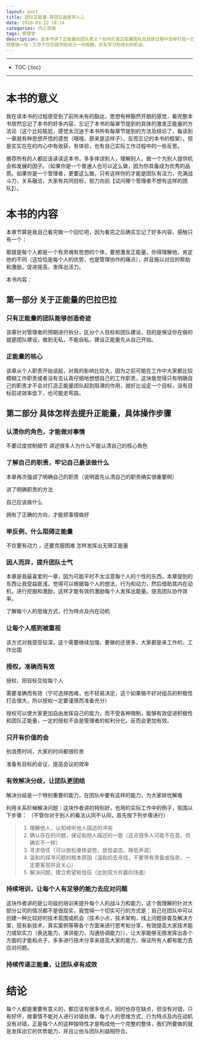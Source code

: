 ```yaml
---
layout: post
title: 团队正能量-带团队就是带人心
date: 2018-03-22 18:14
categories: 内心灵魂
tags: 管理学
description: 这本书讲了正能量的团队意义？如何打造正能量团队及具体过程中怎样打造一支正能量团队，从而提升团队效率，形成一个大家喜爱，共同进步的团体，为公司企业创造价值，为个人价值加码，达到一个双赢的局面。个人觉得本书主要从个人的角度出发（管理者的需要从每个人的角度对多多思考），换位思考，针对每个人，需要激发体现出个人的价值。每个人思想的不同人是一个个体，也是一个动态的有思想有灵魂的，所以也是激发正能量最难操作的地方。
顺便插一句：工作不仅仅提供给自己一份报酬，还有学习和成长的机会，
---
```

*****
* TOC
{:toc}
*****

# 本书的意义
我在读本书的过程感受到了前所未有的豁达，思想有种豁然开朗的感觉，看完整本书居然忘记了本书的好多内容，忘记了本书的每章节提到的具体的激发正能量的方法论（这个比较尴尬，感觉太沉迷于本书所有每章节提到的方法及结论了，每读到一章就有种思想开悟的感觉（哦哦，原来是这样子），反而忘记的本书的框架），但是实实在在的内心中有收获，有体验，也有自己实际工作过程中的一些反思。

推荐所有的人都应该读读这本书，多多体谅别人，理解别人，做一个为别人提供机会和发展的因子。（如果你是一个普通人也可以这么做，因为你具备成为优秀的品质。如果你是一个管理者，更要这么做，只有这样你的才能是团队有活力，充满战斗力，关系融洽，大家有共同目标，努力向前【试问哪个管理者不想有这样的团队】）。

# 本书的内容

本章节算是我自己看完做一个回忆吧，因为看完之后确实忘记了好多内容，感触只有一个：

那就是每个人都是一个有灵魂有思想的个体，要想激发正能量，你得理解他，肯定他的不同（这恰恰是每个人的优势，也是管理协作的痛点），并且施以对应的帮助和激励，促进提高，发挥出活力。


本书内容：

## 第一部分 关于正能量的巴拉巴拉

### 只有正能量的团队能够创造奇迹

该章针对管理者的预期进行拆分，区分个人目标和团队建设，目的是保证你在做的就是团队建设，做到无私，不能自私，建设正能量先从自己开始。

### 正能量的核心

该章从个人职责开始谈起，对我的影响比较大，因为之前可能在工作中大家都比较模糊工作职责或者没有去认真仔细地想想自己的工作职责，这块我觉得只有明确自己的职责才不会对打造正能量团队起到阻滞的作用，就好比设定一个目标，没有目标前进效率低下，也可能走弯路。

## 第二部分 具体怎样去提升正能量，具体操作步骤
### 认清你的角色，才能做对事情

不要过度控制细节
讲述很多人为什么不能认清自己的核心角色

### 了解自己的职责，牢记自己最该做什么

本章再次强调了明确自己的职责（说明首先认清自己的职责确实很重要啊）

讲了明确职责的方法

自己应该做什么

拥有了正确的方向，才能把事情做好

### 举反例，什么阻碍正能量
不仅要有动力 ，还要克服困难
怎样发挥出无限正能量

### 因人而异，提升团队士气
本章是我最喜爱的一章，因为可能平时不太注意每个人的个性的东西，本章提到的东西让我受益匪浅，觉得可以根据每个人的想法，行为和动力，然后借助其内在动机，进行挖掘和激励，这样才能有效的激励每个人发挥出能量。提高团队协作效率。

了解每个人的思维方式，行为特点及内在动机


### 让每个人感到被重视

该方式对我感受较深，这个需要继续加强，要做的还很多，大家都是来工作的，工作出国

### 授权，准确而有效

授权，把目标交给每个人

需要准确而有效（宁可选择困难，也不轻易决定，这个如果做不好对组员的积极性打击很大，所以授权一定要谨慎而准备充分）

授权可以使大家更加自由发挥自己的能力，而不受各种限制，能够有效促进积极性和团队正能量，一定的授权不会是管理者的权利分化，反而会更加有效。

### 只开有价值的会

别浪费时间，大家的时间都很珍贵

准备有目标的会议，提高会议的效率


### 有效解决分歧，让团队更团结

解决分歧是一个特别重要的能力，在团队中要有这样的能力，为大家排忧解难

利用关系阶梯解决问题：这块作者讲的特别好，也用的实际工作中的例子，氛围以下步骤：
（不管你对于别人的看法认同不认同，首先按下列步骤进行）
> 1. 理解他人，认知倾听他人描述的冲突
> 2. 确认存在的问题，保证和他人描述的一致（这点很多人可能不在意，但确实不一样）
> 3. 寻求信任（可以放松身体姿势，放低姿态，降低声调）
> 4. 温和的探寻问题的根本原因（温和的去寻找，不要带有责备或指责，一定要客观并且关心）
> 5. 解决问题，建立希望和信任（达到双方共赢的场面）

### 持续培训，让每个人有足够的能力去应对问题 

这块作者讲的是公司级的培训来提升每个人的战斗力和能力，这个我理解的针对大部分公司的情况都不是很现实，我觉得一个切实可行的方式是：自己在团队中可以创建一种比较好的技术氛围或机会（技术小点，技术架构，线上问题排查及解决方案，现有新技术，真实案例等等各个方面来进行思考和分享，有效提高大家技术能力或软实力（表达能力，演讲能力，沟通协调能力）），让大家能够无限发挥出各个方面的才能和点子，多多进行技术分享来提高大家的能力，保证所有人都有能力去应对问题。

### 持续传递正能量，让团队卓有成效

# 结论

每个人都是重要有意义的，都应该有很多优点，同时也存在缺点，但没有对错，只有好坏，做事情不能对人进行对错处理，每个人的思维方式，行为特点及内在动机没有对错，正是每个人的这种独特性才是构成他一个完整的整体，我们所要做的就是发挥出它的优势能力，并且让他与团队利益相符合。

